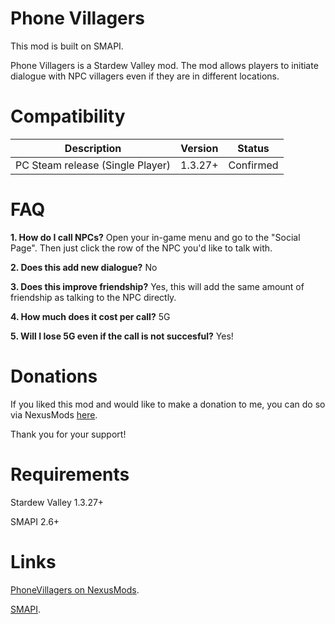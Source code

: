 # Phone Villagers
This mod is built on SMAPI. 

Phone Villagers is a Stardew Valley mod. The mod allows players to initiate dialogue with NPC villagers even if they are in different locations.

# Compatibility
| Description  | Version | Status |
| ------------ | ------- | ------ |
| PC Steam release (Single Player) | 1.3.27+ | Confirmed |

# FAQ
**1. How do I call NPCs?**
Open your in-game menu and go to the "Social Page". Then just click the row of the NPC you'd like to talk with.

**2. Does this add new dialogue?**
No

**3. Does this improve friendship?**
Yes, this will add the same amount of friendship as talking to the NPC directly.

**4. How much does it cost per call?**
5G

**5. Will I lose 5G even if the call is not succesful?**
Yes!

# Donations
If you liked this mod and would like to make a donation to me, you can do so via NexusMods [here](https://www.nexusmods.com/Core/Libs/Common/Widgets/PayPalPopUp?user=57714041).

Thank you for your support!

# Requirements
Stardew Valley 1.3.27+

SMAPI 2.6+

# Links
[PhoneVillagers on NexusMods](https://www.nexusmods.com/stardewvalley/mods/2681).

[SMAPI](https://canimod.com/).
